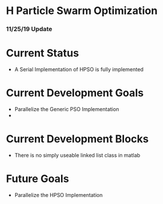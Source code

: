 # H Particle Swarm Optimization
### 11/25/19 Update 
# Current Status
* A Serial Implementation of HPSO is fully implemented
# Current Development Goals
* Parallelize the Generic PSO Implementation 
* 
# Current Development Blocks
* There is no simply useable linked list class in matlab 
# Future Goals 
* Parallelize the HPSO Implementation 